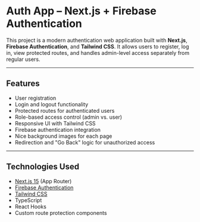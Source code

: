 #  Auth App – Next.js + Firebase Authentication

This project is a modern authentication web application built with **Next.js**, **Firebase Authentication**, and **Tailwind CSS**. It allows users to register, log in, view protected routes, and handles admin-level access separately from regular users.

---

##  Features

-  User registration
-  Login and logout functionality
-  Protected routes for authenticated users
-  Role-based access control (admin vs. user)
-  Responsive UI with Tailwind CSS
-  Firebase authentication integration
-  Nice background images for each page
-  Redirection and "Go Back" logic for unauthorized access

---

##  Technologies Used

- [Next.js 15](https://nextjs.org/) (App Router)
- [Firebase Authentication](https://firebase.google.com/)
- [Tailwind CSS](https://tailwindcss.com/)
- TypeScript
- React Hooks
- Custom route protection components



